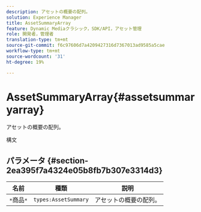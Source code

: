 ```yaml
---
description: アセットの概要の配列。
solution: Experience Manager
title: AssetSummaryArray
feature: Dynamic Mediaクラシック，SDK/API，アセット管理
role: 開発者，管理者
translation-type: tm+mt
source-git-commit: f6c97606d7a4209427316d7367013ad9585a5cae
workflow-type: tm+mt
source-wordcount: '31'
ht-degree: 19%

---
```



# AssetSummaryArray{#assetsummaryarray}

アセットの概要の配列。

構文

## パラメータ {#section-2ea395f7a4324e05b8fb7b307e3314d3}

| 名前 | 種類 | 説明 |
|---|---|---|
| `*`商品`*` | `types:AssetSummary` | アセットの概要の配列。 |


